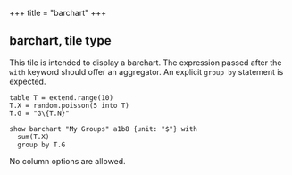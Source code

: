 +++
title = "barchart"
+++

## barchart, tile type

This tile is intended to display a barchart. The expression passed after the `with` keyword should offer an aggregator. An explicit `group by` statement is expected.

```envision
table T = extend.range(10)
T.X = random.poisson(5 into T)
T.G = "G\{T.N}"

show barchart "My Groups" a1b8 {unit: "$"} with
  sum(T.X)
  group by T.G
```

No column options are allowed.
